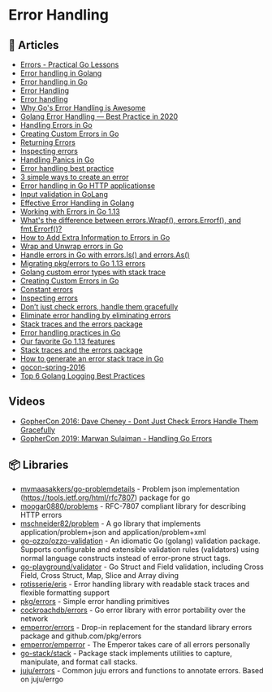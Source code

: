 # Error Handling

## 📕 Articles
- [Errors - Practical Go Lessons](https://www.practical-go-lessons.com/chap-23-errors)
- [Error handling in Golang](https://gabrieltanner.org/blog/golang-error-handling-definitive-guide)
- [Error handling in Go](https://medium.com/rungo/error-handling-in-go-f0125de052f0)
- [Error Handling](https://golangbot.com/error-handling/)
- [Error handling](https://astaxie.gitbooks.io/build-web-application-with-golang/content/en/11.1.html)
- [Why Go's Error Handling is Awesome](https://rauljordan.com/2020/07/06/why-go-error-handling-is-awesome.html)
- [Golang Error Handling — Best Practice in 2020](https://itnext.io/golang-error-handling-best-practice-a36f47b0b94c)
- [Handling Errors in Go](https://www.digitalocean.com/community/tutorials/handling-errors-in-go)
- [Creating Custom Errors in Go](https://www.digitalocean.com/community/tutorials/creating-custom-errors-in-go)
- [Returning Errors](https://npf.io/2015/10/errors/)
- [Inspecting errors](https://dave.cheney.net/2014/12/24/inspecting-errors)
- [Handling Panics in Go](https://www.digitalocean.com/community/tutorials/handling-panics-in-go)
- [Error handling best practice](https://yourbasic.org/golang/errors-explained/)
- [3 simple ways to create an error](https://yourbasic.org/golang/create-error/)
- [Error handling in Go HTTP applicationse](https://www.joeshaw.org/error-handling-in-go-http-applications/)
- [Input validation in GoLang](https://medium.com/@apzuk3/input-validation-in-golang-bc24cdec1835)
- [Effective Error Handling in Golang](https://earthly.dev/blog/golang-errors/)
- [Working with Errors in Go 1.13](https://go.dev/blog/go1.13-errors)
- [What's the difference between errors.Wrapf(), errors.Errorf(), and fmt.Errorf()?](https://stackoverflow.com/questions/61933650/whats-the-difference-between-errors-wrapf-errors-errorf-and-fmt-errorf)
- [How to Add Extra Information to Errors in Go](https://www.digitalocean.com/community/tutorials/how-to-add-extra-information-to-errors-in-go)
- [Wrap and Unwrap errors in Go](https://gosamples.dev/wrap-unwrap-errors/)
- [Handle errors in Go with errors.Is() and errors.As()](https://gosamples.dev/check-error-type/)
- [Migrating pkg/errors to Go 1.13 errors](https://mycodesmells.com/post/migrating-pkg-errors-to-go-113-errors)
- [Golang custom error types with stack trace](https://klotzandrew.com/blog/error-handling-in-golang)
- [Creating Custom Errors in Go](https://www.digitalocean.com/community/tutorials/creating-custom-errors-in-go)
- [Constant errors](https://dave.cheney.net/2016/04/07/constant-errors)
- [Inspecting errors](https://dave.cheney.net/2014/12/24/inspecting-errors)
- [Don’t just check errors, handle them gracefully](https://dave.cheney.net/2016/04/27/dont-just-check-errors-handle-them-gracefully)
- [Eliminate error handling by eliminating errors](https://dave.cheney.net/2019/01/27/eliminate-error-handling-by-eliminating-errors)
- [Stack traces and the errors package](https://dave.cheney.net/2016/06/12/stack-traces-and-the-errors-package)
- [Error handling practices in Go](https://banzaicloud.com/blog/error-handling-go/)
- [Our favorite Go 1.13 features](https://banzaicloud.com/blog/go-1-13-favorite-features/)
- [Stack traces and the errors package](https://dave.cheney.net/2016/06/12/stack-traces-and-the-errors-package)
- [How to generate an error stack trace in Go](https://www.sohamkamani.com/blog/2018/05/15/golang-error-stack-trace/)
- [gocon-spring-2016](http://dave.cheney.net/paste/gocon-spring-2016.pdf)
- [Top 6 Golang Logging Best Practices](https://blog.boot.dev/golang/golang-logging-best-practices/)
## Videos
- [GopherCon 2016: Dave Cheney - Dont Just Check Errors Handle Them Gracefully](https://www.youtube.com/watch?v=lsBF58Q-DnY)
- [GopherCon 2019: Marwan Sulaiman - Handling Go Errors](https://www.youtube.com/watch?v=4WIhhzTTd0Y)

## 📦 Libraries
- [mvmaasakkers/go-problemdetails](https://github.com/mvmaasakkers/go-problemdetails) - Problem json implementation (https://tools.ietf.org/html/rfc7807) package for go
- [moogar0880/problems](https://github.com/moogar0880/problems) - RFC-7807 compliant library for describing HTTP errors
- [mschneider82/problem](https://github.com/mschneider82/problem) - A go library that implements application/problem+json and application/problem+xml
- [go-ozzo/ozzo-validation](https://github.com/go-ozzo/ozzo-validation) - An idiomatic Go (golang) validation package. Supports configurable and extensible validation rules (validators) using normal language constructs instead of error-prone struct tags.
- [go-playground/validator](https://github.com/go-playground/validator) - Go Struct and Field validation, including Cross Field, Cross Struct, Map, Slice and Array diving
- [rotisserie/eris](https://github.com/rotisserie/eris) - Error handling library with readable stack traces and flexible formatting support
- [pkg/errors](https://github.com/pkg/errors) - Simple error handling primitives
- [cockroachdb/errors](https://github.com/cockroachdb/errors) - Go error library with error portability over the network
- [emperror/errors](https://github.com/emperror/errors) - Drop-in replacement for the standard library errors package and github.com/pkg/errors
- [emperror/emperror](https://github.com/emperror/emperror) - The Emperor takes care of all errors personally
- [go-stack/stack](https://github.com/go-stack/stack) - Package stack implements utilities to capture, manipulate, and format call stacks.
- [juju/errors](https://github.com/juju/errors) - Common juju errors and functions to annotate errors. Based on juju/errgo
